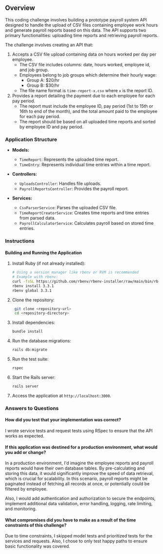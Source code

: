 ## Overview

This coding challenge involves building a prototype payroll system API designed to handle the upload of CSV files containing employee work hours and generate payroll reports based on this data. The API supports two primary functionalities: uploading time reports and retrieving payroll reports.

The challenge involves creating an API that:

1. Accepts a CSV file upload containing data on hours worked per day per employee.
   - The CSV file includes columns: date, hours worked, employee id, and job group.
   - Employees belong to job groups which determine their hourly wage:
     - Group A: $20/hr
     - Group B: $30/hr
   - The file name format is `time-report-x.csv` where `x` is the report ID.
2. Provides a report detailing the payment due to each employee for each pay period.
   - The report must include the employee ID, pay period (1st to 15th or 16th to end of the month), and the total amount paid to the employee for each pay period.
   - The report should be based on all uploaded time reports and sorted by employee ID and pay period.

### Application Structure

- **Models:**

  - `TimeReport`: Represents the uploaded time report.
  - `TimeEntry`: Represents individual time entries within a time report.

- **Controllers:**

  - `UploadsController`: Handles file uploads.
  - `PayrollReportsController`: Provides the payroll report.

- **Services:**
  - `CsvParserService`: Parses the uploaded CSV file.
  - `TimeReportCreatorService`: Creates time reports and time entries from parsed data.
  - `PayrollCalculatorService`: Calculates payroll based on stored time entries.

### Instructions

#### Building and Running the Application

1. Install Ruby (if not already installed):

   ```sh
   # Using a version manager like rbenv or RVM is recommended
   # Example with rbenv:
   curl -fsSL https://github.com/rbenv/rbenv-installer/raw/main/bin/rbenv-installer | bash
   rbenv install 3.3.1
   rbenv global 3.3.1
   ```

2. Clone the repository:

   ```sh
    git clone <repository-url>
    cd <repository-directory>
   ```

3. Install dependencies:

   ```sh
   bundle install
   ```

4. Run the database migrations:

   ```sh
   rails db:migrate
   ```

5. Run the test suite:

   ```sh
   rspec
   ```

6. Start the Rails server:

   ```sh
   rails server
   ```

7. Access the application at `http://localhost:3000`.

### Answers to Questions

#### How did you test that your implementation was correct?

I wrote service tests and request tests using RSpec to ensure that the API works as expected.

#### If this application was destined for a production environment, what would you add or change?

In a production environment, I'd imagine the employee reports and payroll reports would have their own database tables. By pre-calculating and storing this data, it would significantly improve the speed of data retrieval, which is crucial for scalability. In this scenario, payroll reports might be paginated instead of fetching all records at once, or potentially could be filtered by employee.

Also, I would add authentication and authorization to secure the endpoints, implement additional data validation, error handling, logging, rate limiting, and monitoring.

#### What compromises did you have to make as a result of the time constraints of this challenge?

Due to time constraints, I skipped model tests and prioritized tests for the services and requests. Also, I chose to only test happy paths to ensure basic functionality was covered.
